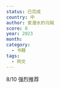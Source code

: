 ```yaml
---
status: 已完成
country: 中
author: 爱潜水的乌贼
score: 8
year: 2023
month:
category:
  - 书籍
tags:
  - 网文
---
```

8/10 强烈推荐
